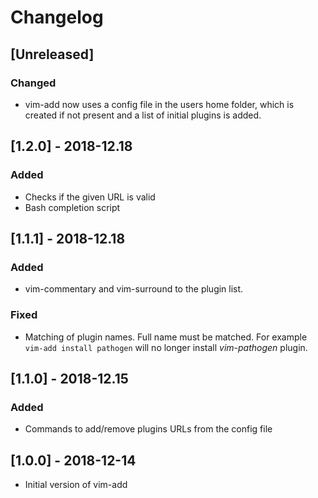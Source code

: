 # Changelog

## [Unreleased]

### Changed

* vim-add now uses a config file in the users home folder, which is created if not
  present and a list of initial plugins is added.

## [1.2.0] - 2018-12.18

### Added

* Checks if the given URL is valid
* Bash completion script

## [1.1.1] - 2018-12.18

### Added

* vim-commentary and vim-surround to the plugin list.

### Fixed

* Matching of plugin names. Full name must be matched. For example `vim-add install pathogen`
  will no longer install *vim-pathogen* plugin.

## [1.1.0] - 2018-12.15

### Added

* Commands to add/remove plugins URLs from the config file

## [1.0.0] - 2018-12-14

* Initial version of vim-add
